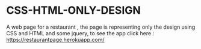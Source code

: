 # CSS-HTML-ONLY-DESIGN
A web page for a restaurant , the page is representing only the design using CSS and HTML and some jquery, to see the app click here :
https://restaurantpage.herokuapp.com/
